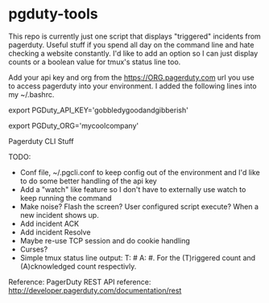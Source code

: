 pgduty-tools
============

This repo is currently just one script that displays "triggered" incidents from pagerduty. Useful stuff if you spend all day on the command line and hate checking a website constantly. I'd like to add an option so I can just display counts or a boolean value for tmux's status line too.

Add your api key and org from the https://ORG.pagerduty.com url you use to access pagerduty into your environment. I added the following lines into my ~/.bashrc.

export PGDuty_API_KEY='gobbledygoodandgibberish'

export PGDuty_ORG='mycoolcompany'

Pagerduty CLI Stuff

TODO:
- Conf file, ~/.pgcli.conf to keep config out of the environment and I'd like to do some better handling of the api key
- Add a "watch" like feature so I don't have to externally use watch to keep running the command
- Make noise? Flash the screen? User configured script execute? When a new incident shows up.
- Add incident ACK
- Add incident Resolve
- Maybe re-use TCP session and do cookie handling 
- Curses?
- Simple tmux status line output: T: # A: #. For the (T)riggered count and (A)cknowledged count respectivly.

Reference:
 PagerDuty REST API reference: http://developer.pagerduty.com/documentation/rest
